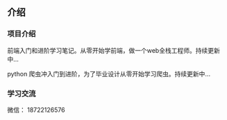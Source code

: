 ## 介绍

### 项目介绍

前端入门和进阶学习笔记。从零开始学前端，做一个web全栈工程师。持续更新中...

python 爬虫冲入门到进阶，为了毕业设计从零开始学习爬虫。持续更新中...

### 学习交流

微信： 18722126576 
